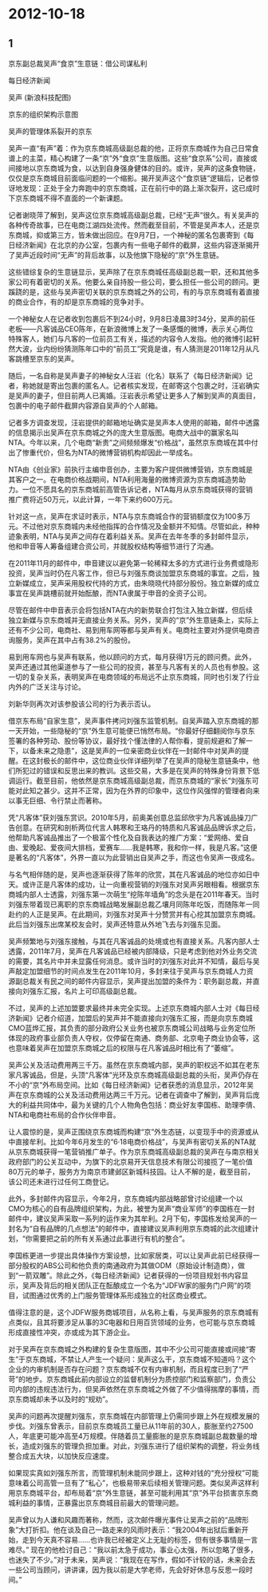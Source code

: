 # 2012-10-18

## 1

京东副总裁吴声“食京”生意链：借公司谋私利

每日经济新闻

吴声 (新浪科技配图)

京东的组织架构示意图

吴声的管理体系裂开的京东

吴声一直“有声”着：作为京东商城高级副总裁的他，正将京东商城作为自己日常食谱上的主菜，精心构建了一条“京”外“食京”生意版图。这些“食京系”公司，直接或间接地以京东商城为食，以达到自身强身健体的目的。或许，吴声的这条食物链，仅仅是京东商城目前面临问题的一个缩影。揭开吴声这个“食京链”逻辑后，记者惊讶地发现：正处于全力奔跑中的京东商城，正在前行中的路上渐次裂开，这已成时下京东商城不得不直面的一个新课题。

记者谢晓萍了解到，吴声这位京东商城高级副总裁，已经“无声”很久。有关吴声的各种传奇故事，已在电商江湖四处流传。然而截至目前，不管是吴声本人，还是京东商城，抑或第三方，皆未做出回应。在9月7日，一个神秘的匿名包裹寄到《每日经济新闻》在北京的办公室，包裹内有一些电子邮件的截屏，这些内容逐渐揭开了吴声近段时间“无声”的背后故事，以及他旗下隐秘的“京”外生意链。

这些错综复杂的生意链显示，吴声除了在京东商城任高级副总裁一职，还和其他多家公司有着密切的关系。他要么亲自持股一些公司，要么担任一些公司的顾问。更蹊跷的是，这些与吴声密切关联的京东商城之外的公司，有的与京东商城有着直接的商业合作，有的却是京东商城的竞争对手。

一个神秘女人在记者收到包裹后不到24小时，9月8日凌晨3时34分，吴声的前任老板——凡客诚品CEO陈年，在新浪微博上发了一条感慨的微博，表示关心两位特殊客人，她们与凡客的一位前员工有关，描述的内容令人发指。他的微博引起轩然大波，业内纷纷猜测陈年口中的“前员工”究竟是谁，有人猜测是2011年12月从凡客跳槽至京东的吴声。

随后，一名自称是吴声妻子的神秘女人汪岩（化名）联系了《每日经济新闻》记者，称她就是寄出包裹的匿名人。记者核实发现，在邮寄这个包裹之时，汪岩确实是吴声的妻子，但目前两人已离婚。汪岩表示希望让更多人了解到吴声的真面目，包裹中的电子邮件截屏内容源自吴声的个人邮箱。

记者多方调查发现，汪岩提供的邮箱地址确实是吴声本人使用的邮箱，邮件中透露的信息揭示出吴声在京东商城之外的庞大生意版图。电商大战中的赢家名叫NTA。今年以来，几个电商“新贵”之间频频爆发“价格战”，虽然京东商城在其中付出了惨重代价，但名为NTA的微博营销机构却因此一举成名。

NTA由《创业家》前执行主编申音创办，主要为客户提供微博营销，京东商城是其客户之一。在电商价格战期间，NTA利用海量的微博资源为京东商城造势助力。一位不愿具名的京东商城前高管告诉记者，NTA每月从京东商城获得的营销推广费将近50万元，以此计算，一年下来约600万元。

针对这一点，吴声在求证时表示，NTA与京东商城合作的营销额度仅为100多万元。不过他对京东商城内未经他指挥的合作情况及金额并不知情。尽管如此，种种迹象表明，NTA与吴声之间存在着利益关系。吴声在去年冬季的多封邮件显示，他和申音等人筹备组建合资公司，并就股权结构等细节进行了沟通。

在2011年11月的邮件中，申音建议以避免第一轮稀释太多的方式进行业务费或隐形投资，吴声当时仍在凡客工作，但已与刘强东商谈加盟京东商城的事宜。之后，独立新媒成立，吴声采用股权代持的方式，由朱晓晓代持部分股份。独立新媒的成立事宜在吴声跳槽前就开始酝酿，而NTA隶属于申音的全资子公司。

尽管在邮件中申音表示会将包括NTA在内的新势联合打包注入独立新媒，但后续独立新媒与京东商城并无直接业务关系。另外，吴声的“京”外生意链条上，实际上还有不少公司，电商社、易到用车网等都与吴声有关。电商社主要对外提供电商咨询服务，吴声在其中占有38.2%的股份。

易到用车网也与吴声有联系，他以顾问的方式，每月获得1万元的顾问费。此外，吴声还通过其他渠道参与了一些公司的投资，甚至与凡客有关的人员也有参股。这一切的复杂关系，表明吴声在电商领域的布局远不止京东商城，同时也引发了行业内外的广泛关注与讨论。

刘新华则再次对该参股该公司的行为表示否认。

借京东布局“自家生意”，吴声事件拷问刘强东监管机制。自吴声踏入京东商城的那一天开始，一些隐秘的“京”外生意可能便已悄然布局。“你最好仔细翻阅你与京东签署的各种劳动、股份等协议，最好找个懂法律的人帮你看，提前规避和了解一下，以备未来之隐患”，这是吴声的一位亲密商业伙伴在一封邮件中对吴声的提醒。在这封极长的邮件中，这位商业伙伴详细列举了在吴声的隐秘生意链条中，他们所犯过的错误和反思出来的教训。这些交易，大多是在吴声的特殊身份背景下低调运行。截至目前，他依然是京东商城高级副总裁，而京东商城的“家长”刘强东可能对此知之甚少。这并不正常，因为在外界的印象中，这位作风强悍的管理者向来以事无巨细、令行禁止而著称。

凭“凡客体”获刘强东赏识。2010年5月，前奥美创意总监邱欣宇为凡客诚品操刀广告创意。在研究和剖析两位代言人韩寒和王珞丹的特质和凡客诚品品牌诉求之后，他帮助凡客诚品推出了一个极富个性化及自我表达的推广方案：“爱网络、爱自由、爱晚起、爱夜间大排档，爱赛车……我是韩寒，我和你一样，我是凡客。”这便是著名的“凡客体”，外界一直以为此营销出自吴声之手，而这也令吴声一夜成名。

与名气相伴随的是，吴声也逐渐获得了陈年的欣赏，其在凡客诚品的地位亦如日中天。或许正是凡客体的成功，让一向重视营销的刘强东对吴声另眼相看。根据京东商城内部人士透露，刘强东第一次萌生“挖陈年墙角”的念头是在2011年春天。当时刘强东带着现已离职的京东商城战略发展副总裁乙壤月同陈年吃饭，而随陈年一同赴约的人正是吴声。在此期间，刘强东对吴声十分赞赏并有心挖其加盟京东商城。此后当刘强东出席某校友会时，吴声还特意从外地飞去与刘强东见面。

吴声频繁地与刘强东接触，与其在凡客诚品的处境或也有直接关系。凡客内部人士透露，2011年7月，吴声在凡客诚品已经被内部降级，只是考虑到他对外业务交流的需要，其名片中并未显露任何消息。或许当时的刘强东对此并不知情，最后与吴声敲定加盟细节的时间点发生在2011年10月，多封来往于吴声与京东商城人力资源副总裁关有民之间的邮件内容显示，吴声提出加盟的条件为：职务副总裁，并直接向刘强东汇报，名片上可印高级副总裁。

不过，吴声的上述加盟要求最终并未完全实现。上述京东商城内部人士对《每日经济新闻》记者介绍道，加盟后的吴声并不能直接向刘强东汇报，而是向京东商城CMO蓝烨汇报，其负责的部分政府公关业务也被京东商城公司战略与业务定位所体现的政府事业部负责人夺权，仅停留在南通、商务部、北京电子商业协会等，这也意味着吴声在加盟京东商城之后的权限与在凡客诚品时相比有了“萎缩”。

吴声公关及活动费用两三千万。虽然在京东商城内部，吴声的职权远不如其在老东家凡客诚品，但是，头顶“凡客体”光环及京东商城高级副总裁的头衔，吴声仍存在不小的“京”外布局空间。比如《每日经济新闻》记者获悉的消息显示，2012年吴声在京东商城的公关及活动费用达两三千万元。记者在调查中了解到，吴声背后庞大的利益共同体中，最为关键的几个人物角色包括：商业好友李国栋、助理李倩、NTA和电商社布局的合作伙伴申音。

让人震惊的是，吴声正围绕京东商城而构建“京”外生态链，以变现手中的资源或从中直接牟利。比如今年6月发生的“6·18电商价格战”，与吴声有密切关系的NTA就从京东商城获得一笔营销推广单子。作为京东商城高级副总裁的吴声在与南京相关政府部门的公关互动中，为旗下的北京易开天信息技术有限公司接揽了一笔价值80万元的单子，服务方为南京市建邺区新城科技园。让人不解的是，截至目前，该公司还未进行过任何工商登记。

此外，多封邮件内容显示，今年2月，京东商城内部战略部曾讨论组建一个以CMO为核心的自有品牌组织架构，为此，被誉为吴声“商业军师”的李国栋在一封邮件中，建议吴声采取一系列的运作来为其牟利。2月下旬，李国栋发给吴声的一封名为“自有品牌的几点想法”的邮件中，直接建议吴声利用京东商城的此次组建计划，“你需要把之前的所有关系通过此事进行有机的整合”。

李国栋更进一步提出具体操作方案设想，比如家居类，可以让吴声此前已经获得一部分股权的ABS公司和他负责的南通政府为其做ODM（原始设计制造商），做到“一箭双雕”。除此之外，《每日经济新闻》记者获得的一份项目规划书内容显示，吴声及背后的相关团队正在酝酿成立一个名为“JDFW家的服务门户网”的项目，试图通过优秀的上门服务管理体系形成独立的社区商业模式。

值得注意的是，这个JDFW服务商城项目，从名称上看，与吴声服务的京东商城有点类似，且其将要涉足从事的3C电器和日用百货领域的业务，也可能与京东商城形成直接性冲突，亦或成为其下游企业。

对于吴声在京东商城之外构建的复杂生意版图，其中不少公司可能直接或间接“寄生”于京东商城，不禁让人产生一个疑问：吴声这么干，京东商城不知道吗？这个企业的内审机制是否存在问题？京东商城不仅有内审机制，而且程度已到了“严苛”的地步。京东商城此前内部设立的监督机制分为质控部门和监察部门，负责公司内部的违规违法行为，但吴声依然在京东商城之外做了不少值得揣摩的事情，而京东商城却未予以及时的“规劝”。

吴声的问题再次提醒刘强东，京东商城在内部管理上仍需同步跟上外在规模发展的步伐。刘强东曾表示，目前京东商城员工量已从11年前的30人，膨胀至约27500人，年底更可能冲高至4万规模。伴随着员工量膨胀的是京东商城副总裁数量的增长，造成刘强东的管理负担加重。对此，刘强东进行了组织架构的调整，将业务线整合成五大块，以加快反应速度。

如果现实真如刘强东所言，而管理机制未能同步跟上，这种对钱的“充分授权”可能意味着公司高管一旦有了“私心”，也极易带来后续相关管理问题。类似吴声这样利用京东商城平台，却布局着“京”外生意链，甚至可能利用其“京”外平台损害京东商城利益的事情，正暴露出京东商城目前最大的管理问题。

吴声曾以为人谦和风趣而著称，然而，这次邮件曝光事件让吴声之前的“品牌形象”大打折扣。他在谈及自己一路走来的风雨时表示：“我2004年出狱后重新开始，走到今天真不容易……也许我已经被定义上无耻的标签，但有很多事情是一言难尽。” 现在的他检讨自己：“我以前太急于成功，事业心太强，所以忽略了很多，也迷失了不少。”对于未来，吴声说：“我现在在写作，假如不计较的话，未来会去一些公司当顾问，讲讲课，因为我以前是大学老师，先会好好休息与反思一段时间。”

